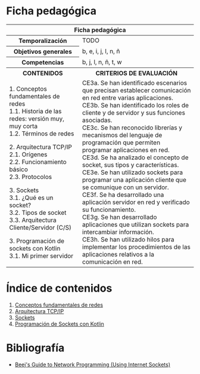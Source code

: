 # Ficha pedagógica

<table>
  <thead>
    <tr><th colspan="2">Ficha pedagógica</th></tr>
  </thead>
  <tbody>
    <tr>
      <th>Temporalización</th><td>TODO</td>
    </tr>
    <tr>
      <th>Objetivos generales</th><td>b, e, i, j, l, n, ñ</td>
    </tr>
    <tr>
      <th>Competencias</th><td>b, j, l, n, ñ, t, w</td>
    </tr>
    <tr>
      <th>CONTENIDOS</th>
      <th>CRITERIOS DE EVALUACIÓN</th>
    </tr>
    <tr>
      <td>
        <p>
          1. Conceptos fundamentales de redes<br>
          1.1. Historia de las redes: versión muy, muy corta<br>
          1.2. Términos de redes<br>
        </p>
        <p>
          2. Arquitectura TCP/IP<br>
          2.1. Orígenes<br>
          2.2. Funcionamiento básico<br>
          2.3. Protocolos
        </p>
        <p>
          3. Sockets<br>
          3.1. ¿Qué es un socket?<br>
          3.2. Tipos de socket<br>
          3.3. Arquitectura Cliente/Servidor (C/S)
        </p>
        <p>
          3. Programación de sockets con Kotlin<br>
          3.1. Mi primer servidor<br>
        </p>
      </td>
      <td>
        CE3a. Se han identificado escenarios que precisan establecer comunicación en red entre varias aplicaciones.<br>
        CE3b. Se han identificado los roles de cliente y de servidor y sus funciones asociadas.<br>
        CE3c. Se han reconocido librerías y mecanismos del lenguaje de programación que permiten programar aplicaciones en red.<br>
        CE3d. Se ha analizado el concepto de socket, sus tipos y características.<br>
        CE3e. Se han utilizado sockets para programar una aplicación cliente que se comunique con un servidor.<br>
        CE3f. Se ha desarrollado una aplicación servidor en red y verificado su funcionamiento.<br>
        CE3g. Se han desarrollado aplicaciones que utilizan sockets para intercambiar información.<br>
        CE3h. Se han utilizado hilos para implementar los procedimientos de las aplicaciones relativos a la comunicación en red.
      </td>
    </tr>
  </tbody>
</table>

# Índice de contenidos

1. [Conceptos fundamentales de redes](01_redes.md)
2. [Arquitectura TCP/IP](02_tcp_ip.md)
3. [Sockets](03_sockets.md)
4. [Programación de Sockets con Kotlin](04_programacion_sockets.md)

# Bibliografía

- [Beej's Guide to Network Programming (Using Internet Sockets)](https://beej.us/guide/bgnet/)
